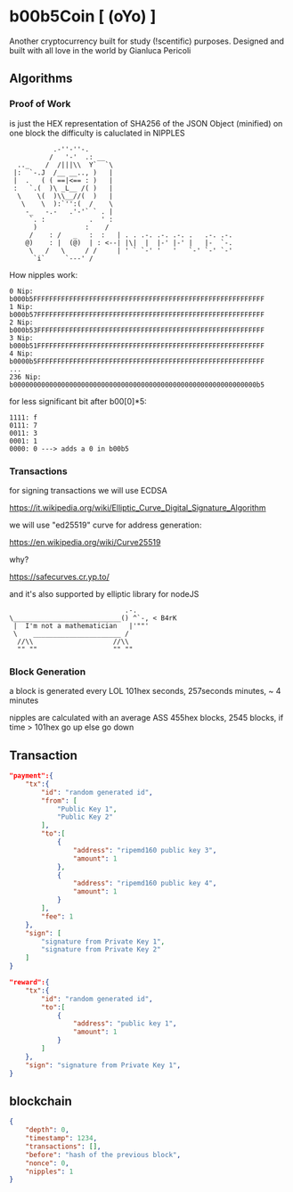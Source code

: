 # b00b5Coin [ (oYo) ]
Another cryptocurrency built for study (!scentific) purposes.
Designed and built with all love in the world by Gianluca Pericoli

## Algorithms
### Proof of Work
is just the HEX representation of SHA256 of the JSON Object (minified) on one block
the difficulty is caluclated in NIPPLES
```
           .-''-''-.
          /   '-'  .: __
  .._    /  /|||\\  Y`  `\
 |:  `-.J  /__ __.., )   |
 |  .   ( ( ==|<== : )   |
 :   `.(  )\ _L__ /( )   |
  \    \(  )\\__//(  )   |
   \    \  ):`'':(  /    \
    -_   -.-   .'-'` ` . |
     `. :           .  ' :
      )            :    /
     /    : /   _   :  :   | . . .-. .-. .-. .   .-. .-. 
    @)    : |  (@)  | : <--| |\|  |  |-' |-' |   |-  `-. 
     \   /   \     / /     | ' ` `-' '   '   `-' `-' `-'
      `i`     `---' /
```

How nipples work:
```
0 Nip: b000b5FFFFFFFFFFFFFFFFFFFFFFFFFFFFFFFFFFFFFFFFFFFFFFFFFFFFFFFFFF 
1 Nip: b000b57FFFFFFFFFFFFFFFFFFFFFFFFFFFFFFFFFFFFFFFFFFFFFFFFFFFFFFFFF 
2 Nip: b000b53FFFFFFFFFFFFFFFFFFFFFFFFFFFFFFFFFFFFFFFFFFFFFFFFFFFFFFFFF 
3 Nip: b000b51FFFFFFFFFFFFFFFFFFFFFFFFFFFFFFFFFFFFFFFFFFFFFFFFFFFFFFFFF 
4 Nip: b0000b5FFFFFFFFFFFFFFFFFFFFFFFFFFFFFFFFFFFFFFFFFFFFFFFFFFFFFFFFF 
...
236 Nip: b0000000000000000000000000000000000000000000000000000000000000b5
```

for less significant bit after b00[0]*5:
```
1111: f
0111: 7
0011: 3
0001: 1
0000: 0 ---> adds a 0 in b00b5
```

### Transactions
for signing transactions we will use ECDSA

https://it.wikipedia.org/wiki/Elliptic_Curve_Digital_Signature_Algorithm

we will use "ed25519" curve for address generation:

https://en.wikipedia.org/wiki/Curve25519

why?

https://safecurves.cr.yp.to/

and it's also supported by elliptic library for nodeJS
```
                             .-.
\___________________________() ^`-, < B4rK
 |  I'm not a mathematician   |'""' 
 \    ______________________ /
  //\\                    //\\
  "" ""                   "" ""
```


### Block Generation
a block is generated every LOL 101hex seconds, 257seconds minutes, ~ 4 minutes

nipples are calculated with an average ASS 455hex blocks, 2545 blocks, if time > 101hex go up else go down

## Transaction
```json
"payment":{
    "tx":{
        "id": "random generated id",
        "from": [
            "Public Key 1",
            "Public Key 2"
        ],
        "to":[
            {
                "address": "ripemd160 public key 3",
                "amount": 1
            },
            {
                "address": "ripemd160 public key 4",
                "amount": 1
            }
        ],
        "fee": 1
    },
    "sign": [
        "signature from Private Key 1",
        "signature from Private Key 2"
    ]
}

"reward":{
    "tx":{
        "id": "random generated id",
        "to":[
            {
                "address": "public key 1",
                "amount": 1
            }
        ]
    },
    "sign": "signature from Private Key 1",
}
```

## blockchain
```json
{
    "depth": 0,
    "timestamp": 1234,
    "transactions": [],
    "before": "hash of the previous block",
    "nonce": 0,
    "nipples": 1
}
```